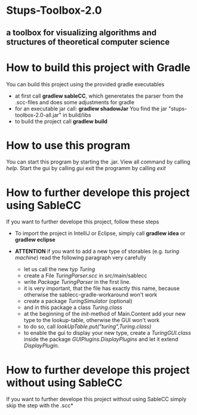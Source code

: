Stups-Toolbox-2.0
==============
a toolbox for visualizing algorithms and structures of theoretical computer science
--------------


How to build this project with Gradle
==============

You can build this project using the provided gradle executables

- at first call **gradlew sableCC**, which generetates the parser from the .scc-files and does some adjustments for gradle
- for an executable jar call: **gradlew shadowJar** You find the jar "stups-toolbox-2.0-all.jar" in build/libs
- to build the project call **gradlew build**

How to use this program
==============

You can start this program by starting the .jar. 
View all command by calling *help*.
Start the gui by calling *gui*
exit the programm by calling *exit*


How to further develope this project using SableCC
==============
If you want to further develope this project, follow these steps

- To import the project in IntelliJ or Eclipse, simply call **gradlew idea** or **gradlew eclipse**
- **ATTENTION** if you want to add a new type of storables (e.g. *turing machine*) read the following paragraph very carefully
	
	+ let us call the new typ *Turing*
	+ create a File *TuringParser.scc* in src/main/sablecc
	+ write *Package TuringParser* in the first line.
	+ it is very important, that the file has exactly this name, because otherwise the sablecc-gradle-workaround won't work
	+ create a package *TuringSimulator* (optional)
	+ and in this package a class *Turing.class*
	+ at the beginning of the *init*-method of Main.Content add your new type to the lookup-table, otherwise the GUI won't work
	+ to do so, call *lookUpTable.put("turing",Turing.class)*
	+ to enable the gui to display your new type, create a *TuringGUI.class* inside the package *GUIPlugins.DisplayPlugins* and
	let it extend *DisplayPlugin*.
	
How to further develope this project without using SableCC
==============
If you want to further develope this project without using SableCC simply skip the step with the .scc*